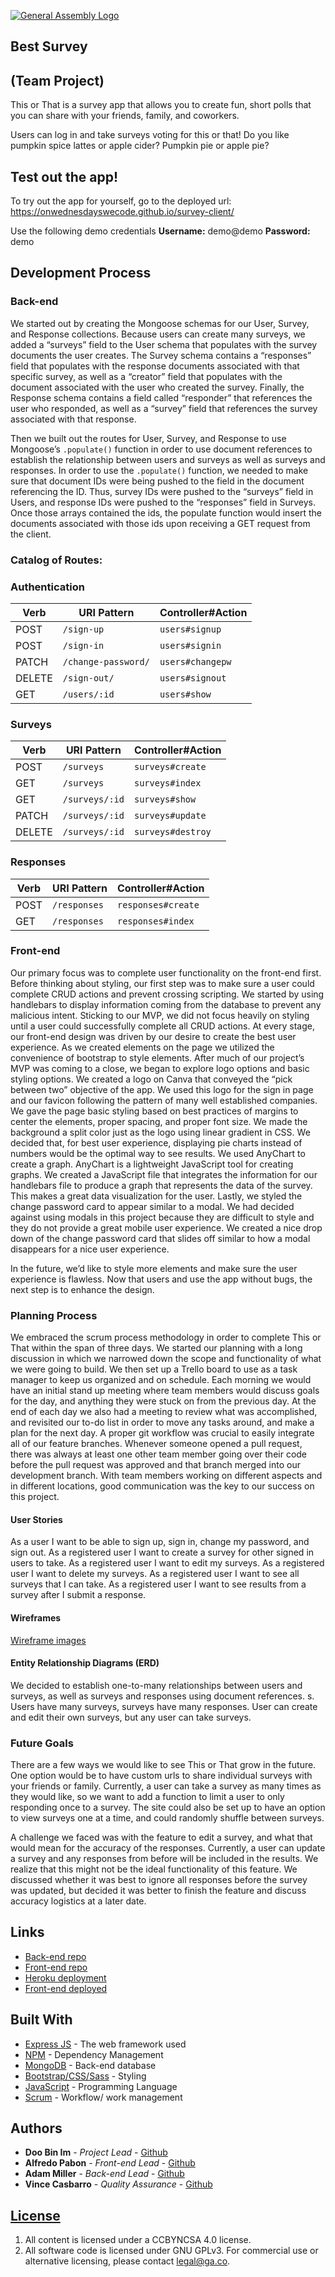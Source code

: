 [![General Assembly Logo](https://camo.githubusercontent.com/1a91b05b8f4d44b5bbfb83abac2b0996d8e26c92/687474703a2f2f692e696d6775722e636f6d2f6b6538555354712e706e67)](https://generalassemb.ly/education/web-development-immersive)

## Best Survey
## (Team Project)
This or That is a survey app that allows you to create fun, short polls that you can share with your friends, family, and coworkers.

Users can log in and take surveys voting for this or that! Do you like pumpkin spice lattes or apple cider? Pumpkin pie or apple pie?

## Test out the app!

To try out the app for yourself, go to the deployed url: https://onwednesdayswecode.github.io/survey-client/

Use the following demo credentials
**Username:** demo@demo
**Password:** demo

## Development Process
### Back-end
We started out by creating the Mongoose schemas for our User, Survey, and Response collections. Because users can create many surveys, we added a “surveys” field to the User schema that populates with the survey documents the user creates. The Survey schema contains a “responses” field that  populates with the response documents associated with that specific survey, as well as a “creator” field that  populates with the document associated with the user who created the survey. Finally, the Response schema contains a field called “responder” that references the user who responded, as well as a “survey” field that references the survey associated with that response.

Then we built out the routes for User, Survey, and Response to use Mongoose’s `.populate()` function in order to use document references to establish the relationship between users and surveys as well as surveys and responses. In order to use the `.populate()` function, we needed to make sure that document IDs were being pushed to the field in the document referencing the ID. Thus, survey IDs were pushed to the “surveys” field in Users, and response IDs were pushed to the “responses” field in Surveys. Once those arrays contained the ids, the populate function would insert the documents associated with those ids upon receiving a GET request from the client.

### Catalog of Routes:

### Authentication

| Verb   | URI Pattern            | Controller#Action |
|--------|------------------------|-------------------|
| POST   | `/sign-up`             | `users#signup`    |
| POST   | `/sign-in`             | `users#signin`    |
| PATCH  | `/change-password/`    | `users#changepw`  |
| DELETE | `/sign-out/`           | `users#signout`   |
| GET    | `/users/:id`           | `users#show`      |


### Surveys

| Verb   | URI Pattern            | Controller#Action |
|--------|------------------------|-------------------|
| POST   | `/surveys`             | `surveys#create`  |
| GET    | `/surveys`             | `surveys#index`   |
| GET    | `/surveys/:id`         | `surveys#show`    |
| PATCH  | `/surveys/:id`         | `surveys#update`  |
| DELETE | `/surveys/:id`         | `surveys#destroy` |

### Responses

| Verb   | URI Pattern            | Controller#Action |
|--------|------------------------|-------------------|
| POST   | `/responses`           | `responses#create`|
| GET    | `/responses`           | `responses#index` |

### Front-end
Our primary focus was to complete user functionality on the front-end first. Before thinking about styling, our first step was to make sure a user could complete CRUD actions and prevent crossing scripting. We started by using handlebars to display information coming from the database to prevent any malicious intent. Sticking to our MVP, we did not focus heavily on styling until a user could successfully complete all CRUD actions. At every stage, our front-end design was driven by our desire to create the best user experience. As we created elements on the page we utilized the convenience of bootstrap to style elements. After much of our project’s MVP was coming to a close, we began to explore logo options and basic styling options. We created a logo on Canva that conveyed the “pick between two” objective of the app. We used this logo for the sign in page and our favicon following the pattern of many well established companies. We gave the page basic styling based on best practices of margins to center the elements, proper spacing, and proper font size. We made the background a split color just as the logo using linear gradient in CSS. We decided that, for best user experience, displaying pie charts instead of numbers would be the optimal way to see results. We used AnyChart to create a graph. AnyChart is a lightweight JavaScript tool for creating graphs. We created a JavaScript file that integrates the information for our handlebars file to produce a graph that represents the data of the survey. This makes a great data visualization for the user. Lastly, we styled the change password card to appear similar to a modal. We had decided against using modals in this project because they are difficult to style and they do not provide a great mobile user experience. We created a nice drop down of the change password card that slides off similar to how a modal disappears for a nice user experience.

In the future, we’d like to style more elements and make sure the user experience is flawless. Now that users and use the app without bugs, the next step is to enhance the design.


### Planning Process
We embraced the scrum process methodology in order to complete This or That within the span of three days.  We started our planning with a long discussion in which we narrowed down the scope and functionality of what we were going to build.  We then set up a Trello board to use as a task manager to keep us organized and on schedule.  Each morning we would have an initial stand up meeting where team members would discuss goals for the day, and anything they were stuck on from the previous day.  At the end of each day we also had a meeting to review what was accomplished, and revisited  our to-do list in order to move any tasks around, and make a plan for the next day.  A proper git workflow was crucial to easily integrate all of our feature branches.  Whenever someone opened a pull request, there was always at least one other team member going over their code before the pull request was approved and that branch merged into our development branch.  With team members working on different aspects and in different locations, good communication was the key to our success on this project.


#### User Stories
As a user I want to be able to sign up, sign in, change my password, and sign out.
As a registered user I want to create a survey for other signed in users to take.
As a registered user I want to edit my surveys.
As a registered user I want to delete my surveys.
As a registered user I want to see all surveys that I can take.
As a registered user I want to see results from a survey after I submit a response.


#### Wireframes
[Wireframe images](https://imgur.com/a/LcjX5FT#)

#### Entity Relationship Diagrams (ERD)
We decided to establish one-to-many relationships between users and surveys, as well as surveys and responses using document references. s. Users have many surveys, surveys have many responses. User can create and edit their own surveys, but any user can take surveys.


### Future Goals
There are a few ways we would like to see This or That grow in the future.  One option would be to have custom urls to share individual surveys with your friends or family.  Currently, a user can take a survey as many times as they would like, so we want to add a function to limit a user to only responding once to a survey.  The site could also be set up to have an option to view surveys one at a time, and could randomly shuffle between surveys.

A challenge we faced was with the feature to edit a survey, and what that would mean for the accuracy of the responses.  Currently, a user can update a survey and any responses from before will be included in the results.  We realize that this might not be the ideal functionality of this feature.  We discussed whether it was best to ignore all responses before the survey was updated, but decided it was better to finish the feature and discuss accuracy logistics at a later date.


## Links

* [Back-end repo](https://github.com/#)
* [Front-end repo](https://github.com/#)
* [Heroku deployment](https://#.herokuapp.com/)
* [Front-end deployed](https://#.github.io/#/)

## Built With

* [Express JS](https://expressjs.com/) - The web framework used
* [NPM](https://www.npmjs.com/) - Dependency Management
* [MongoDB](https://www.mongodb.com/) - Back-end database
* [Bootstrap/CSS/Sass](getbootstrap.com/) - Styling
* [JavaScript](https://www.javascript.com/) - Programming Language
* [Scrum](https://www.scrum.org/resources/what-is-scrum) - Workflow/ work management


## Authors

* **Doo Bin Im** - *Project Lead* - [Github](https://github.com/#)
* **Alfredo Pabon** - *Front-end Lead* - [Github](https://github.com/#)
* **Adam Miller** - *Back-end Lead* - [Github](https://github.com/#)
* **Vince Casbarro** - *Quality Assurance* - [Github](https://github.com/vmcasbarro)


## [License](LICENSE)

1.  All content is licensed under a CC­BY­NC­SA 4.0 license.
1.  All software code is licensed under GNU GPLv3. For commercial use or
    alternative licensing, please contact legal@ga.co.
